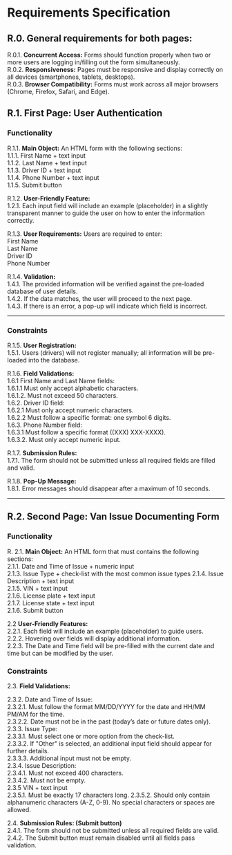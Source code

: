 # Requirements Specification

## R.0.   General requirements for both pages:   
R.0.1. **Concurrent Access:**  Forms should function properly when two or more users are logging in/filling out the form simultaneously.  
R.0.2. **Responsiveness:** Pages must be responsive and display correctly on all devices (smartphones, tablets, desktops).  
R.0.3. **Browser Compatibility:**  Forms must work across all major browsers (Chrome, Firefox, Safari, and Edge).  

## R.1. First Page: User Authentication  

### Functionality
R.1.1. **Main Object:** An HTML form with the following sections:  
        1.1.1. First Name + text input   
        1.1.2. Last Name   + text input  
        1.1.3. Driver ID + text input  
        1.1.4. Phone Number + text input  
        1.1.5. Submit button  

R.1.2. **User-Friendly Feature:**  
    1.2.1. Each input field will include an example (placeholder) in a slightly transparent manner to guide the user on how to enter the information correctly.  

R.1.3. **User Requirements:**  Users are required to enter:   
      First Name    
      Last Name  
      Driver ID  
      Phone Number  

R.1.4. **Validation:**     
   1.4.1. The provided information will be verified against the pre-loaded database of user details.  
   1.4.2. If the data matches, the user will proceed to the next page.  
   1.4.3. If there is an error, a pop-up will indicate which field is incorrect.  


---


### Constraints

R.1.5. **User Registration:**    
    1.5.1. Users (drivers) will not register manually; all information will be pre-loaded into the database.  

R.1.6. **Field Validations:**  
      1.6.1 First Name and Last Name fields:   
      1.6.1.1 Must only accept alphabetic characters.  
      1.6.1.2. Must not exceed 50 characters.  
      1.6.2. Driver ID field:        
      1.6.2.1 Must only accept numeric characters.  
      1.6.2.2 Must follow a specific format: one symbol 6 digits.  
      1.6.3. Phone Number field:       
      1.6.3.1 Must follow a specific format ((XXX) XXX-XXXX).  
      1.6.3.2. Must only accept numeric input.  

R.1.7. **Submission Rules:**  
    1.7.1. The form should not be submitted unless all required fields are filled and valid.  

R.1.8. **Pop-Up Message:**  
    1.8.1. Error messages should disappear after a maximum of 10 seconds.  

---

## R.2. Second Page: Van Issue Documenting Form

### Functionality

R. 2.1. **Main Object:** An HTML form that must contains the following sections:  
      2.1.1. Date and Time of Issue + numeric input  
      2.1.3. Issue Type + check-list with the most common issue types
      2.1.4. Issue Description + text input  
      2.1.5. VIN + text input  
      2.1.6. License plate + text input  
      2.1.7. License state + text input  
      2.1.6. Submit button  

2.2 **User-Friendly Features:**  
   2.2.1. Each field will include an example (placeholder) to guide users.  
   2.2.2. Hovering over fields will display additional information.  
   2.2.3. The Date and Time field will be pre-filled with the current date and time but can be modified by the user.  

### Constraints

2.3. **Field Validations:**  

 2.3.2. Date and Time of Issue:  
      2.3.2.1. Must follow the format MM/DD/YYYY for the date and HH/MM PM/AM for the time.  
      2.3.2.2. Date must not be in the past (today’s date or future dates only).       
2.3.3. Issue Type:  
     2.3.3.1. Must select one or more option from the check-list.  
     2.3.3.2. If "Other" is selected, an additional input field should appear for further details.  
     2.3.3.3. Additional input must not be empty.  
2.3.4. Issue Description:  
     2.3.4.1. Must not exceed 400 characters.  
     2.3.4.2. Must not be empty.  
2.3.5 VIN + text input  
     2.3.5.1. Must be exactly 17 characters long.
     2.3.5.2. Should only contain alphanumeric characters (A-Z, 0-9). No special characters or spaces are allowed.

2.4. **Submission Rules: (Submit button)**  
   2.4.1. The form should not be submitted unless all required fields are valid.  
   2.4.2. The Submit button must remain disabled until all fields pass validation.  
